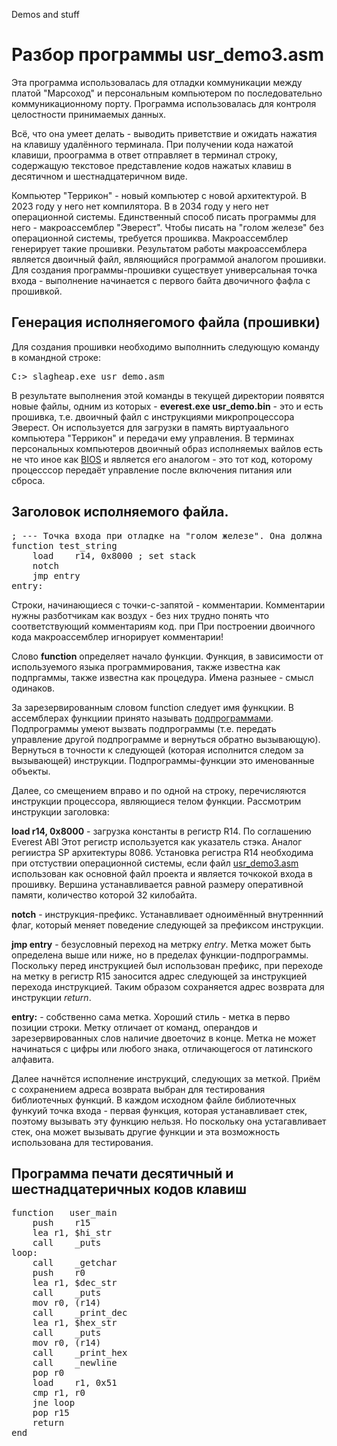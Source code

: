 Demos and stuff

# Разбор программы usr_demo3.asm

Эта программа использовалась для отладки коммуникации между платой "Марсоход" и персональным компьютером по последовательно коммуникационному порту. Программа использовалась для контроля целостности принимаемых данных. 

Всё, что она умеет делать - выводить приветствие и ожидать нажатия на клавишу удалённого терминала. При получении кода нажатой клавиши, проограмма в ответ отправляет в терминал строку, содержащую текстовое представление кодов нажатых клавиш в десятичном и шестнадцатеричном виде.

Компьютер "Террикон" - новый компьютер с новой архитектурой.  В 2023 году у него нет компилятора. В в 2034 году у него нет операционной системы. Единственный способ писать программы для него - макроассемблер "Эверест". Чтобы писать на "голом железе" без операционной системы, требуется прошиква. Макроассемблер генерирует такие прошивки. Результатом работы макроассемблера является двоичный файл, являющийся программой аналогом прошивки. Для создания программы-прошивки существует универсальная точка входа - выполнение начинается с первого байта двочичного фафла с прошивкой. 

## Генерация исполняегомого файла (прошивки)

Для создания прошивки необходимо выполннить следующую команду в командной строке:
<pre>
C:> slagheap.exe usr_demo.asm
</pre>

В результате выполнения этой команды в текущей директории появятся новые файлы, одним из которых - **everest.exe usr_demo.bin** - это и есть прошивка, т.е. двоичный файл с инструкциями микропроцессора Эверест. Он используется для загрузки в память виртуаального компьютера "Террикон" и передачи ему управления.
В терминах персональных компьютеров двоичный образ исполняемых вайлов есть не что иное как [BIOS](https://ru.wikipedia.org/wiki/BIOS) и является его аналогом - это тот код, которому процесссор передаёт управление после включения питания или сброса.

## Заголовок исполняемого файла.

<pre>
; --- Точка входа при отладке на "голом железе". Она должна быть первой в файле
function test_string
	load	r14, 0x8000 ; set stack
	notch
	jmp	entry
entry:
</pre>

Строки, начинающиеся с точки-с-запятой - комментарии. Комментарии нужны разботчикам как воздух - без них трудно понять что соответствующий комментариям код. при При построении двоичного кода макроассемблер игнорирует комментарии!

Слово **function** определяет начало функции. Функция, в зависимости  от используемого языка программирования, также известна как подпргаммы, также известна как процедура. Имена разныее - смысл одинаков. 

За зарезервированным словом function следует имя функцкии. В ассемблерах функциии принято называть [подпрограммами](https://ru.wikipedia.org/wiki/Подпрограмма). Подпрограммы умеют вызвать подпрограммы  (т.е. передать управление другой подпрограмме и вернуться обратно вызывающую). Вернуться в точности к следующей (которая  исполнится следом за вызывающей) инструкции. Подпрограммы-функции это именованные объекты.

Далее, со смещением вправо и по одной на строку, перечисляются инструкции процессора, являющиеся телом функции. Рассмотрим инструкции заголовка: 

**load	r14, 0x8000** - загрузка константы в регистр R14. По соглашению Everest ABI Этот регистр используется как указатель стэка. Аналог региистра SP архитектуры 8086. Установка регистра R14 необходима при отстуствии операционной системы, если файл [usr_demo3.asm](usr_demo3.asm) использован как основной файл проекта и является точкокой входа в прошивку. Вершина устанавливается равной размеру оперативной памяти, количество которой 32 килобайта.

**notch** - инструкция-префикс. Устанавливает одноимённый внутреннний флаг, который меняет поведение следующей за префиксом инструкции.

**jmp	entry** - безусловный переход на метрку *entry*. Метка может быть определена выше или ниже, но в пределах функции-подпрограммы. Поскольку перед инструкцией был использован префикс, при переходе на метку в регистр R15 заносится адрес следующей за инструкцией перехода инструкцией. Таким образом сохраняется адрес возврата для инструкции *return*.

**entry:** - собственно сама метка. Хороший стиль - метка в перво позиции строки. Метку отличает от команд, операндов и зарезервированных слов наличие двоеточиz в конце. Метка не может начинаться с цифры или любого знака, отличающегося от латинского алфавита.

Далее начнётся исполнение инструкций, следующих за меткой. Приём с сохранением адреса возврата выбран для тестирования библиотечных функций. В каждом исходном файле библиотечных функуий точка входа - первая функция, которая устанавливает стек, поэтому вызывать эту функцию нельзя. Но поскольку она устагавливает стек, она может вызывать другие функции и эта возможность использована для тестирования. 

## Программа печати десятичный и шестнадцатеричных кодов клавиш

<pre>
function   user_main
	push	r15
	lea	r1, $hi_str	
	call	_puts		
loop:
	call	_getchar
	push	r0
	lea	r1, $dec_str	
	call	_puts		
	mov	r0, (r14)
	call	_print_dec
	lea	r1, $hex_str	
	call	_puts		
	mov	r0, (r14)
	call	_print_hex
	call	_newline
	pop	r0
	load	r1, 0x51
	cmp	r1, r0
	jne	loop
	pop	r15
	return
end
</pre>





